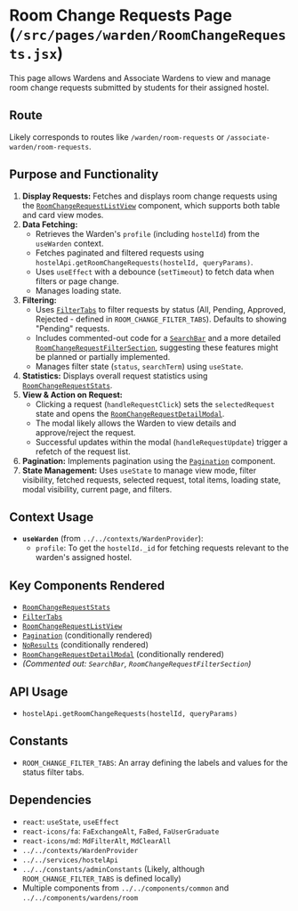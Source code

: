 # Room Change Requests Page (`/src/pages/warden/RoomChangeRequests.jsx`)

This page allows Wardens and Associate Wardens to view and manage room change requests submitted by students for their assigned hostel.

## Route

Likely corresponds to routes like `/warden/room-requests` or `/associate-warden/room-requests`.

## Purpose and Functionality

1.  **Display Requests:** Fetches and displays room change requests using the [`RoomChangeRequestListView`](../../components/wardens/room/RoomChangeRequestListView.md) component, which supports both table and card view modes.
2.  **Data Fetching:**
    - Retrieves the Warden's `profile` (including `hostelId`) from the `useWarden` context.
    - Fetches paginated and filtered requests using `hostelApi.getRoomChangeRequests(hostelId, queryParams)`.
    - Uses `useEffect` with a debounce (`setTimeout`) to fetch data when filters or page change.
    - Manages loading state.
3.  **Filtering:**
    - Uses [`FilterTabs`](../../components/common/FilterTabs.md) to filter requests by status (All, Pending, Approved, Rejected - defined in `ROOM_CHANGE_FILTER_TABS`). Defaults to showing "Pending" requests.
    - Includes commented-out code for a [`SearchBar`](../../components/common/SearchBar.md) and a more detailed [`RoomChangeRequestFilterSection`](../../components/wardens/room/RoomChangeRequestFilterSection.md), suggesting these features might be planned or partially implemented.
    - Manages filter state (`status`, `searchTerm`) using `useState`.
4.  **Statistics:** Displays overall request statistics using [`RoomChangeRequestStats`](../../components/wardens/room/RoomChangeRequestStats.md).
5.  **View & Action on Request:**
    - Clicking a request (`handleRequestClick`) sets the `selectedRequest` state and opens the [`RoomChangeRequestDetailModal`](../../components/wardens/room/RoomChangeRequestDetailModal.md).
    - The modal likely allows the Warden to view details and approve/reject the request.
    - Successful updates within the modal (`handleRequestUpdate`) trigger a refetch of the request list.
6.  **Pagination:** Implements pagination using the [`Pagination`](../../components/common/Pagination.md) component.
7.  **State Management:** Uses `useState` to manage view mode, filter visibility, fetched requests, selected request, total items, loading state, modal visibility, current page, and filters.

## Context Usage

- **`useWarden`** (from `../../contexts/WardenProvider`):
  - `profile`: To get the `hostelId._id` for fetching requests relevant to the warden's assigned hostel.

## Key Components Rendered

- [`RoomChangeRequestStats`](../../components/wardens/room/RoomChangeRequestStats.md)
- [`FilterTabs`](../../components/common/FilterTabs.md)
- [`RoomChangeRequestListView`](../../components/wardens/room/RoomChangeRequestListView.md)
- [`Pagination`](../../components/common/Pagination.md) (conditionally rendered)
- [`NoResults`](../../components/common/NoResults.md) (conditionally rendered)
- [`RoomChangeRequestDetailModal`](../../components/wardens/room/RoomChangeRequestDetailModal.md) (conditionally rendered)
- _(Commented out: `SearchBar`, `RoomChangeRequestFilterSection`)_

## API Usage

- `hostelApi.getRoomChangeRequests(hostelId, queryParams)`

## Constants

- `ROOM_CHANGE_FILTER_TABS`: An array defining the labels and values for the status filter tabs.

## Dependencies

- `react`: `useState`, `useEffect`
- `react-icons/fa`: `FaExchangeAlt`, `FaBed`, `FaUserGraduate`
- `react-icons/md`: `MdFilterAlt`, `MdClearAll`
- `../../contexts/WardenProvider`
- `../../services/hostelApi`
- `../../constants/adminConstants` (Likely, although `ROOM_CHANGE_FILTER_TABS` is defined locally)
- Multiple components from `../../components/common` and `../../components/wardens/room`
